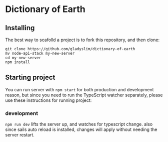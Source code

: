 # Dictionary of Earth

## Installing
The best way to scafolld a project is to fork this repository, and then clone:

```
git clone https://github.com/gladyslim/dictionary-of-earth
mv node-api-stack my-new-server
cd my-new-server
npm install
``` 

## Starting project

You can run server with `npm start` for both production and development reason, but since you need to run the TypeScript watcher separately, please use these instructions for
running project:

### development
`npm run dev` lifts the server up, and watches for typescript change. also since sails auto reload is installed, changes will apply without
needing the server restart.
